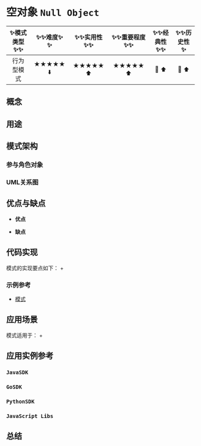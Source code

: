 # 空对象 `Null Object`

| :sparkles:模式类型:sparkles::sparkles:|:sparkles::sparkles:难度:sparkles:  :sparkles: | :sparkles::sparkles:实用性:sparkles::sparkles: | :sparkles::sparkles:重要程度:sparkles::sparkles: |  :sparkles::sparkles:经典性:sparkles::sparkles: | :sparkles::sparkles:历史性:sparkles: |
| :----------------------------------------: | :-----------------------------------------------: | :-------------------------------------------------: | :----------------------------------------------------: | :--------------------------------------------------: | :--------------------------------------: |
|                 行为型模式                           |                ★★★★★ :arrow_down:                 |                  ★★★★★ :arrow_up:                   |                    ★★★★★ :arrow_up:                    |              :green_heart:  :arrow_up:               |        :green_heart:  :arrow_up:         |

## 概念


## 用途


## 模式架构



### 参与角色对象



### UML关系图



## 优点与缺点
+ **优点**

+ **缺点**


## 代码实现
模式的实现要点如下：
+

### 示例参考
+ [模式](./java/io/github/hooj0/)

## 应用场景
模式适用于：
+

## 应用实例参考

### `JavaSDK` 

### `GoSDK`

### `PythonSDK`

### `JavaScript Libs`


## 总结